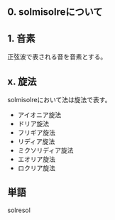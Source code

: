 ## 0. solmisolreについて

## 1. 音素  
正弦波で表される音を音素とする。  

## x. 旋法  
solmisolreにおいて法は旋法で表す。  
- アイオニア旋法
- ドリア旋法
- フリギア旋法
- リディア旋法
- ミクソリディア旋法
- エオリア旋法
- ロクリア旋法

## 単語  
solresol
